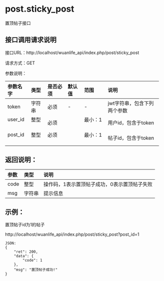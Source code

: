 # post.sticky_post

置顶帖子接口

## 接口调用请求说明

接口URL：http://localhost/wuanlife_api/index.php/post/sticky_post

请求方式：GET

参数说明：

|参数名字    |类型   |是否必须    |默认值    |范围        |说明|
|:--|:--|:--|:--|:--|:--|
|token|字符串|必须|-|-|jwt字符串，包含下列两个参数|
|user_id    |整型   |必须    |           |最小：1     |用户id，包含于token|
|post_id    |整型   |必须         |      |最小：1     |帖子id，包含于token|

## 返回说明：

|参数        |类型   |说明|
|:--|:--|:--|
|code            |整型   |操作码，1表示置顶帖子成功，0表示置顶帖子失败|
|msg             |字符串  |提示信息|

## 示例：

置顶帖子id为1的帖子

http://localhost/wuanlife_api/index.php/post/sticky_post?post_id=1

    JSON:
    {
        "ret": 200,
        "data": {
            "code": 1
        },
        "msg": "置顶帖子成功!"
    }
